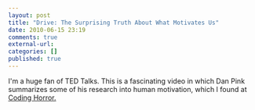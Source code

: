```yaml
---
layout: post
title: "Drive: The Surprising Truth About What Motivates Us"
date: 2010-06-15 23:19
comments: true
external-url:
categories: []
published: true
---
```

I'm a huge fan of TED Talks. This is a fascinating video in which Dan Pink summarizes some of his research into human motivation, which I found at <a title="Coding Horror" href="http://www.codinghorror.com/blog/" target="_blank">Coding Horror.</a>

<object width="640" height="385" classid="clsid:d27cdb6e-ae6d-11cf-96b8-444553540000" codebase="http://download.macromedia.com/pub/shockwave/cabs/flash/swflash.cab#version=6,0,40,0"><param name="allowFullScreen" value="true" /><param name="allowscriptaccess" value="always" /><param name="src" value="http://www.youtube.com/v/u6XAPnuFjJc&amp;hl=en_US&amp;fs=1&amp;" /><param name="allowfullscreen" value="true" /><embed width="640" height="385" type="application/x-shockwave-flash" src="http://www.youtube.com/v/u6XAPnuFjJc&amp;hl=en_US&amp;fs=1&amp;" allowFullScreen="true" allowscriptaccess="always" allowfullscreen="true" /></object>
